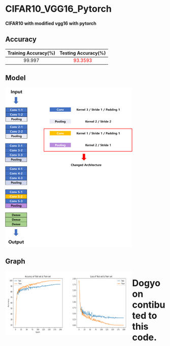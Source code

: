 # CIFAR10_VGG16_Pytorch


#### CIFAR10 with modified vgg16 with pytorch

## Accuracy
|Training Accuracy(%)|Testing Accuracy(%)|
|:---:|:---:|
|99.997|<span style="color:red">93.3593</span>|

## Model
<img src="./image/model.png"  width="400" height="500">



## Graph
<img align="left" src="./image/acc.png"  width="200" height="200">
<img align="left" src="./image/loss.png"  width="200" height="200">

# Dogyoon contibuted to this code.
